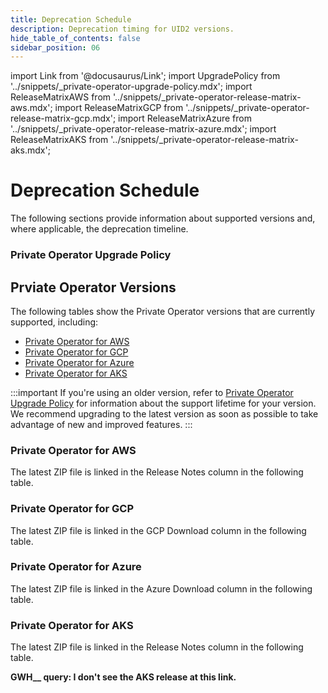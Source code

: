 ```yaml
---
title: Deprecation Schedule
description: Deprecation timing for UID2 versions.
hide_table_of_contents: false
sidebar_position: 06
---
```


import Link from '@docusaurus/Link';
import UpgradePolicy from '../snippets/_private-operator-upgrade-policy.mdx';
import ReleaseMatrixAWS from '../snippets/_private-operator-release-matrix-aws.mdx';
import ReleaseMatrixGCP from '../snippets/_private-operator-release-matrix-gcp.mdx';
import ReleaseMatrixAzure from '../snippets/_private-operator-release-matrix-azure.mdx';
import ReleaseMatrixAKS from '../snippets/_private-operator-release-matrix-aks.mdx';

# Deprecation Schedule

The following sections provide information about supported versions and, where applicable, the deprecation timeline.

### Private Operator Upgrade Policy

<UpgradePolicy />

## Prviate Operator Versions

The following tables show the Private Operator versions that are currently supported, including:
- [Private Operator for AWS](#private-operator-for-aws)
- [Private Operator for GCP](#private-operator-for-gcp)
- [Private Operator for Azure](#private-operator-for-azure)
- [Private Operator for AKS](#private-operator-for-aks)

:::important
If you're using an older version, refer to [Private Operator Upgrade Policy](#private-operator-upgrade-policy) for information about the support lifetime for your version. We recommend upgrading to the latest version as soon as possible to take advantage of new and improved features.
:::

### Private Operator for AWS

The latest ZIP file is linked in the Release Notes column in the following table.

<ReleaseMatrixAWS />

### Private Operator for GCP

The latest ZIP file is linked in the GCP Download column in the following table.

<ReleaseMatrixGCP />

### Private Operator for Azure

The latest ZIP file is linked in the Azure Download column in the following table.

<ReleaseMatrixAzure />

### Private Operator for AKS

The latest ZIP file is linked in the Release Notes column in the following table.

**GWH__ query: I don't see the AKS release at this link.**

<ReleaseMatrixAKS />
